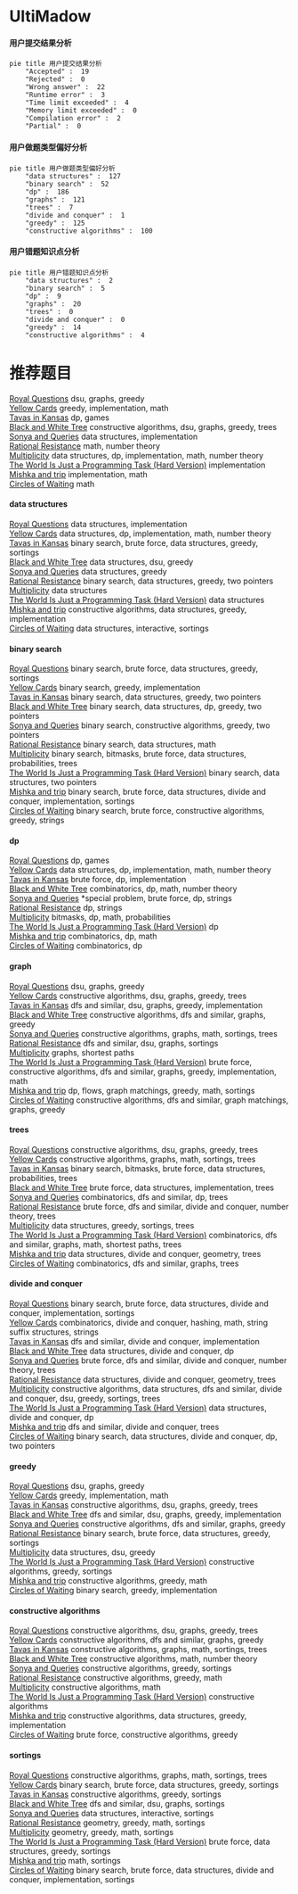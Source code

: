 # UltiMadow
<!-- tabs:start -->
#### **用户提交结果分析**

```mermaid
pie title 用户提交结果分析
    "Accepted" :  19
    "Rejected" :  0
    "Wrong answer" :  22
    "Runtime error" :  3
    "Time limit exceeded" :  4
    "Memory limit exceeded" :  0
    "Compilation error" :  2
    "Partial" :  0
```
#### **用户做题类型偏好分析**

```mermaid
pie title 用户做题类型偏好分析
    "data structures" :  127
    "binary search" :  52
    "dp" :  186
    "graphs" :  121
    "trees" :  7
    "divide and conquer" :  1
    "greedy" :  125
    "constructive algorithms" :  100
```
#### **用户错题知识点分析**

```mermaid
pie title 用户错题知识点分析
    "data structures" :  2
    "binary search" :  5
    "dp" :  9
    "graphs" :  20
    "trees" :  0
    "divide and conquer" :  0
    "greedy" :  14
    "constructive algorithms" :  4
```
<!-- tabs:end -->
# 推荐题目
[Royal Questions](http://codeforces.com/problemset/problem/875/F)		dsu,
                        graphs,
                        greedy		  
[Yellow Cards](http://codeforces.com/problemset/problem/1215/A)		greedy,
                        implementation,
                        math		  
[Tavas in Kansas](http://codeforces.com/problemset/problem/536/D)		dp,
                        games		  
[Black and White Tree](http://codeforces.com/problemset/problem/260/D)		constructive algorithms,
                        dsu,
                        graphs,
                        greedy,
                        trees		  
[Sonya and Queries](http://codeforces.com/problemset/problem/713/A)		data structures,
                        implementation		  
[Rational Resistance](http://codeforces.com/problemset/problem/343/A)		math,
                        number theory		  
[Multiplicity](http://codeforces.com/problemset/problem/1061/C)		data structures,
                        dp,
                        implementation,
                        math,
                        number theory		  
[The World Is Just a Programming Task (Hard Version)](https://codeforces.com/contest/1248/problem/D2)		implementation		  
[Mishka and trip](http://codeforces.com/problemset/problem/703/B)		implementation,
                        math		  
[Circles of Waiting](http://codeforces.com/problemset/problem/963/E)		math		  
<!-- tabs:start -->
#### **data structures**
[Royal Questions](http://codeforces.com/problemset/problem/713/A)		data structures,
                        implementation		  
[Yellow Cards](http://codeforces.com/problemset/problem/1061/C)		data structures,
                        dp,
                        implementation,
                        math,
                        number theory		  
[Tavas in Kansas](http://codeforces.com/problemset/problem/913/D)		binary search,
                        brute force,
                        data structures,
                        greedy,
                        sortings		  
[Black and White Tree](http://codeforces.com/problemset/problem/1051/G)		data structures,
                        dsu,
                        greedy		  
[Sonya and Queries](http://codeforces.com/problemset/problem/1446/D1)		data structures,
                        greedy		  
[Rational Resistance](http://codeforces.com/problemset/problem/1454/F)		binary search,
                        data structures,
                        greedy,
                        two pointers		  
[Multiplicity](http://codeforces.com/problemset/problem/1288/E)		data structures		  
[The World Is Just a Programming Task (Hard Version)](http://codeforces.com/problemset/problem/1089/K)		data structures		  
[Mishka and trip](http://codeforces.com/problemset/problem/1393/B)		constructive algorithms,
                        data structures,
                        greedy,
                        implementation		  
[Circles of Waiting](http://codeforces.com/problemset/problem/1080/F)		data structures,
                        interactive,
                        sortings		  
#### **binary search**
[Royal Questions](http://codeforces.com/problemset/problem/913/D)		binary search,
                        brute force,
                        data structures,
                        greedy,
                        sortings		  
[Yellow Cards](http://codeforces.com/problemset/problem/1323/B)		binary search,
                        greedy,
                        implementation		  
[Tavas in Kansas](http://codeforces.com/problemset/problem/1454/F)		binary search,
                        data structures,
                        greedy,
                        two pointers		  
[Black and White Tree](http://codeforces.com/problemset/problem/1492/C)		binary search,
                        data structures,
                        dp,
                        greedy,
                        two pointers		  
[Sonya and Queries](http://codeforces.com/problemset/problem/1463/D)		binary search,
                        constructive algorithms,
                        greedy,
                        two pointers		  
[Rational Resistance](http://codeforces.com/problemset/problem/1490/G)		binary search,
                        data structures,
                        math		  
[Multiplicity](http://codeforces.com/problemset/problem/1479/D)		binary search,
                        bitmasks,
                        brute force,
                        data structures,
                        probabilities,
                        trees		  
[The World Is Just a Programming Task (Hard Version)](http://codeforces.com/problemset/problem/1436/E)		binary search,
                        data structures,
                        two pointers		  
[Mishka and trip](http://codeforces.com/problemset/problem/1461/D)		binary search,
                        brute force,
                        data structures,
                        divide and conquer,
                        implementation,
                        sortings		  
[Circles of Waiting](http://codeforces.com/problemset/problem/1493/C)		binary search,
                        brute force,
                        constructive algorithms,
                        greedy,
                        strings		  
#### **dp**
[Royal Questions](http://codeforces.com/problemset/problem/536/D)		dp,
                        games		  
[Yellow Cards](http://codeforces.com/problemset/problem/1061/C)		data structures,
                        dp,
                        implementation,
                        math,
                        number theory		  
[Tavas in Kansas](http://codeforces.com/problemset/problem/580/A)		brute force,
                        dp,
                        implementation		  
[Black and White Tree](http://codeforces.com/problemset/problem/559/C)		combinatorics,
                        dp,
                        math,
                        number theory		  
[Sonya and Queries](http://codeforces.com/problemset/problem/159/D)		*special problem,
                        brute force,
                        dp,
                        strings		  
[Rational Resistance](http://codeforces.com/problemset/problem/1303/E)		dp,
                        strings		  
[Multiplicity](http://codeforces.com/problemset/problem/698/C)		bitmasks,
                        dp,
                        math,
                        probabilities		  
[The World Is Just a Programming Task (Hard Version)](http://codeforces.com/problemset/problem/1077/F1)		dp		  
[Mishka and trip](http://codeforces.com/problemset/problem/1467/D)		combinatorics,
                        dp,
                        math		  
[Circles of Waiting](https://codeforces.com/contest/480/problem/C)		combinatorics,
                        dp		  
#### **graph**
[Royal Questions](http://codeforces.com/problemset/problem/875/F)		dsu,
                        graphs,
                        greedy		  
[Yellow Cards](http://codeforces.com/problemset/problem/260/D)		constructive algorithms,
                        dsu,
                        graphs,
                        greedy,
                        trees		  
[Tavas in Kansas](http://codeforces.com/problemset/problem/723/D)		dfs and similar,
                        dsu,
                        graphs,
                        greedy,
                        implementation		  
[Black and White Tree](http://codeforces.com/problemset/problem/571/C)		constructive algorithms,
                        dfs and similar,
                        graphs,
                        greedy		  
[Sonya and Queries](http://codeforces.com/problemset/problem/1214/E)		constructive algorithms,
                        graphs,
                        math,
                        sortings,
                        trees		  
[Rational Resistance](http://codeforces.com/problemset/problem/160/D)		dfs and similar,
                        dsu,
                        graphs,
                        sortings		  
[Multiplicity](http://codeforces.com/problemset/problem/1473/E)		graphs,
                        shortest paths		  
[The World Is Just a Programming Task (Hard Version)](http://codeforces.com/problemset/problem/1487/C)		brute force,
                        constructive algorithms,
                        dfs and similar,
                        graphs,
                        greedy,
                        implementation,
                        math		  
[Mishka and trip](http://codeforces.com/problemset/problem/1437/C)		dp,
                        flows,
                        graph matchings,
                        greedy,
                        math,
                        sortings		  
[Circles of Waiting](http://codeforces.com/problemset/problem/1470/D)		constructive algorithms,
                        dfs and similar,
                        graph matchings,
                        graphs,
                        greedy		  
#### **trees**
[Royal Questions](http://codeforces.com/problemset/problem/260/D)		constructive algorithms,
                        dsu,
                        graphs,
                        greedy,
                        trees		  
[Yellow Cards](http://codeforces.com/problemset/problem/1214/E)		constructive algorithms,
                        graphs,
                        math,
                        sortings,
                        trees		  
[Tavas in Kansas](http://codeforces.com/problemset/problem/1479/D)		binary search,
                        bitmasks,
                        brute force,
                        data structures,
                        probabilities,
                        trees		  
[Black and White Tree](http://codeforces.com/problemset/problem/1511/C)		brute force,
                        data structures,
                        implementation,
                        trees		  
[Sonya and Queries](http://codeforces.com/problemset/problem/1499/F)		combinatorics,
                        dfs and similar,
                        dp,
                        trees		  
[Rational Resistance](http://codeforces.com/problemset/problem/1491/E)		brute force,
                        dfs and similar,
                        divide and conquer,
                        number theory,
                        trees		  
[Multiplicity](http://codeforces.com/problemset/problem/1466/D)		data structures,
                        greedy,
                        sortings,
                        trees		  
[The World Is Just a Programming Task (Hard Version)](http://codeforces.com/problemset/problem/1495/D)		combinatorics,
                        dfs and similar,
                        graphs,
                        math,
                        shortest paths,
                        trees		  
[Mishka and trip](http://codeforces.com/problemset/problem/1303/G)		data structures,
                        divide and conquer,
                        geometry,
                        trees		  
[Circles of Waiting](http://codeforces.com/problemset/problem/1454/E)		combinatorics,
                        dfs and similar,
                        graphs,
                        trees		  
#### **divide and conquer**
[Royal Questions](http://codeforces.com/problemset/problem/1461/D)		binary search,
                        brute force,
                        data structures,
                        divide and conquer,
                        implementation,
                        sortings		  
[Yellow Cards](http://codeforces.com/problemset/problem/1466/G)		combinatorics,
                        divide and conquer,
                        hashing,
                        math,
                        string suffix structures,
                        strings		  
[Tavas in Kansas](http://codeforces.com/problemset/problem/1490/D)		dfs and similar,
                        divide and conquer,
                        implementation		  
[Black and White Tree](https://codeforces.com/contest/1483/problem/C)		data structures,
                        divide and conquer,
                        dp		  
[Sonya and Queries](http://codeforces.com/problemset/problem/1491/E)		brute force,
                        dfs and similar,
                        divide and conquer,
                        number theory,
                        trees		  
[Rational Resistance](http://codeforces.com/problemset/problem/1303/G)		data structures,
                        divide and conquer,
                        geometry,
                        trees		  
[Multiplicity](http://codeforces.com/problemset/problem/1494/D)		constructive algorithms,
                        data structures,
                        dfs and similar,
                        divide and conquer,
                        dsu,
                        greedy,
                        sortings,
                        trees		  
[The World Is Just a Programming Task (Hard Version)](http://codeforces.com/problemset/problem/1482/E)		data structures,
                        divide and conquer,
                        dp		  
[Mishka and trip](http://codeforces.com/problemset/problem/566/C)		dfs and similar,
                        divide and conquer,
                        trees		  
[Circles of Waiting](http://codeforces.com/problemset/problem/1428/F)		binary search,
                        data structures,
                        divide and conquer,
                        dp,
                        two pointers		  
#### **greedy**
[Royal Questions](http://codeforces.com/problemset/problem/875/F)		dsu,
                        graphs,
                        greedy		  
[Yellow Cards](http://codeforces.com/problemset/problem/1215/A)		greedy,
                        implementation,
                        math		  
[Tavas in Kansas](http://codeforces.com/problemset/problem/260/D)		constructive algorithms,
                        dsu,
                        graphs,
                        greedy,
                        trees		  
[Black and White Tree](http://codeforces.com/problemset/problem/723/D)		dfs and similar,
                        dsu,
                        graphs,
                        greedy,
                        implementation		  
[Sonya and Queries](http://codeforces.com/problemset/problem/571/C)		constructive algorithms,
                        dfs and similar,
                        graphs,
                        greedy		  
[Rational Resistance](http://codeforces.com/problemset/problem/913/D)		binary search,
                        brute force,
                        data structures,
                        greedy,
                        sortings		  
[Multiplicity](http://codeforces.com/problemset/problem/1051/G)		data structures,
                        dsu,
                        greedy		  
[The World Is Just a Programming Task (Hard Version)](http://codeforces.com/problemset/problem/1375/E)		constructive algorithms,
                        greedy,
                        sortings		  
[Mishka and trip](http://codeforces.com/problemset/problem/476/D)		constructive algorithms,
                        greedy,
                        math		  
[Circles of Waiting](http://codeforces.com/problemset/problem/1323/B)		binary search,
                        greedy,
                        implementation		  
#### **constructive algorithms**
[Royal Questions](http://codeforces.com/problemset/problem/260/D)		constructive algorithms,
                        dsu,
                        graphs,
                        greedy,
                        trees		  
[Yellow Cards](http://codeforces.com/problemset/problem/571/C)		constructive algorithms,
                        dfs and similar,
                        graphs,
                        greedy		  
[Tavas in Kansas](http://codeforces.com/problemset/problem/1214/E)		constructive algorithms,
                        graphs,
                        math,
                        sortings,
                        trees		  
[Black and White Tree](http://codeforces.com/problemset/problem/1166/B)		constructive algorithms,
                        math,
                        number theory		  
[Sonya and Queries](http://codeforces.com/problemset/problem/1375/E)		constructive algorithms,
                        greedy,
                        sortings		  
[Rational Resistance](http://codeforces.com/problemset/problem/476/D)		constructive algorithms,
                        greedy,
                        math		  
[Multiplicity](http://codeforces.com/problemset/problem/1375/A)		constructive algorithms,
                        math		  
[The World Is Just a Programming Task (Hard Version)](https://codeforces.com/contest/1173/problem/F)		constructive algorithms		  
[Mishka and trip](http://codeforces.com/problemset/problem/1393/B)		constructive algorithms,
                        data structures,
                        greedy,
                        implementation		  
[Circles of Waiting](http://codeforces.com/problemset/problem/1364/C)		brute force,
                        constructive algorithms,
                        greedy		  
#### **sortings**
[Royal Questions](http://codeforces.com/problemset/problem/1214/E)		constructive algorithms,
                        graphs,
                        math,
                        sortings,
                        trees		  
[Yellow Cards](http://codeforces.com/problemset/problem/913/D)		binary search,
                        brute force,
                        data structures,
                        greedy,
                        sortings		  
[Tavas in Kansas](http://codeforces.com/problemset/problem/1375/E)		constructive algorithms,
                        greedy,
                        sortings		  
[Black and White Tree](http://codeforces.com/problemset/problem/160/D)		dfs and similar,
                        dsu,
                        graphs,
                        sortings		  
[Sonya and Queries](http://codeforces.com/problemset/problem/1080/F)		data structures,
                        interactive,
                        sortings		  
[Rational Resistance](https://codeforces.com/contest/1496/problem/C)		geometry,
                        greedy,
                        math,
                        sortings		  
[Multiplicity](http://codeforces.com/problemset/problem/1495/A)		geometry,
                        greedy,
                        math,
                        sortings		  
[The World Is Just a Programming Task (Hard Version)](http://codeforces.com/problemset/problem/1497/A)		brute force,
                        data structures,
                        greedy,
                        sortings		  
[Mishka and trip](http://codeforces.com/problemset/problem/1427/A)		math,
                        sortings		  
[Circles of Waiting](http://codeforces.com/problemset/problem/1461/D)		binary search,
                        brute force,
                        data structures,
                        divide and conquer,
                        implementation,
                        sortings		  
<!-- tabs:end -->
